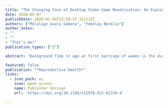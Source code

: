 ```yaml
---
title: "The Changing Face of Desktop Video Game Monetisation: An Exploration of Trends in Loot Boxes, Pay to Win, and Cosmetic Microtransactions in the Most-Played Steam Games of 2010-2019"
date: 2020-05-07
publishDate: 2020-01-04T13:58:37.322112Z
authors: ["Molalign Gualu Gobena", "Yebelay Berelie"]
author_notes:
- ""
- ""
- "That's me!"
publication_types: ["2"]

abstract: "Background Time to age at first marriage of women is the duration of time until the age at which they started living with their first partner. Time to age at first marriage is widely considered a proxy indicator for the age at which women begin to be exposed to the risks inherent in sexual activity. The purpose is to model the determinant of time to age at first marriage among women in Ethiopia using Cox models with mixed effects. Methods The 2016 Ethiopian Demography and Health survey sample was selected using a two-stage cluster design. The data set in this study were obtained from the Demography and Health survey conducted in Ethiopia in 2016. In this study, we used Cox models with mixed effects. Results Of all 15,683 women aged 15-49 years, 11,405 (72.72%) were married with the median and mean age at first marriage 17 years and 18 years, respectively. Cox frailty survival model showed that residence, educational level, occupation, work status of women& head education level of households were the most significant factors whereas religion, access to media and wealth index of a household of women were not significant factors at 5% level of significance. The significant clustering effect showed that heterogeneity among the regions on age at first marriage was present. Conclusions The present study determined the duration of time until the age at first marriage and indicated relevant solutions for marriage-related problems of women aged 15-49 years in Ethiopia. Women residing in rural area of Ethiopia and had lower education level were married earlier. Therefore, programs to reduce the high rate of early marriage in Ethiopia should give attention to women education and women residing in rural area."

featured: false
publication: "*Reproductive Health*"
links:
  - icon_pack: ai
    icon: open-access
    name: Publisher Version
    url: 'https://doi.org/10.1186/s12978-022-01339-4'
    
---
```


